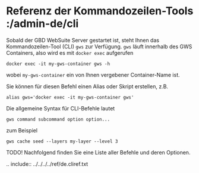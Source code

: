 # Referenz der Kommandozeilen-Tools :/admin-de/cli

Sobald der GBD WebSuite Server gestartet ist, steht Ihnen das Kommandozeilen-Tool (CLI) ``gws`` zur Verfügung. ``gws`` läuft innerhalb des GWS Containers, also wird es mit ``docker exec`` aufgerufen

    docker exec -it my-gws-container gws -h

wobei ``my-gws-container`` ein von Ihnen vergebener Container-Name ist.

Sie können für diesen Befehl einen Alias oder Skript erstellen, z.B.

    alias gws='docker exec -it my-gws-container gws'

Die allgemeine Syntax für CLI-Befehle lautet

    gws command subcommand option option...

zum Beispiel

    gws cache seed --layers my-layer --level 3

TODO! Nachfolgend finden Sie eine Liste aller Befehle und deren Optionen.

.. include:: ../../../../ref/de.cliref.txt
